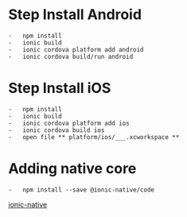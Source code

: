 # Step Install Android
```
-   npm install
-   ionic build
-   ionic cordova platform add android
-   ionic cordova build/run android
```

# Step Install iOS
```
-   npm install
-   ionic build
-   ionic cordova platform add ios
-   ionic cordova build ios
-   open file ** platform/ios/___.xcworkspace **
```

# Adding native core
```
-   npm install --save @ionic-native/code
```
[ionic-native](https://github.com/ionic-team/ionic-native)